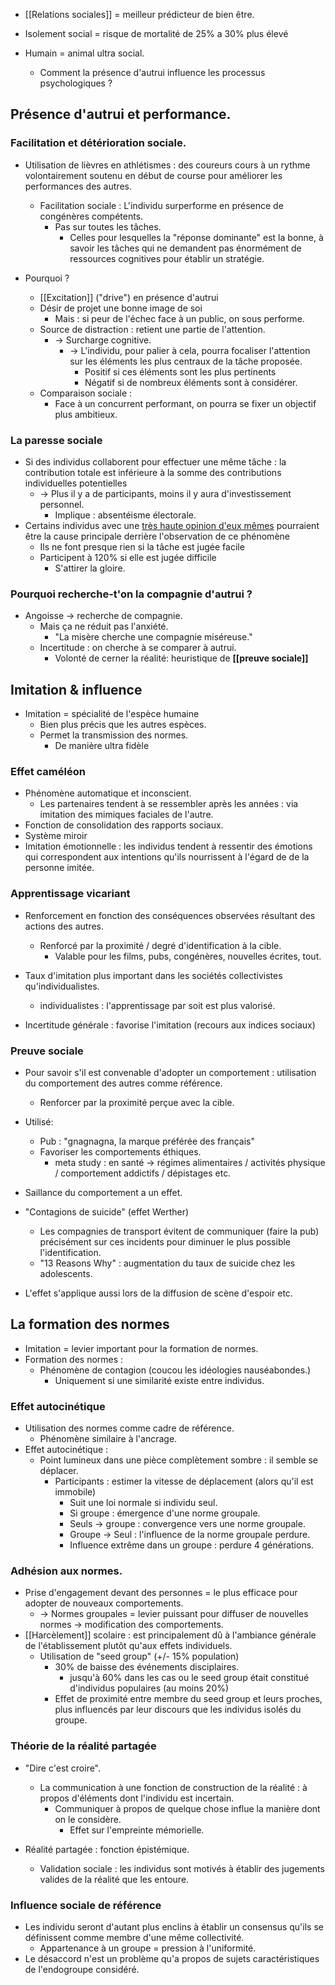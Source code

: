 
- [[Relations sociales]] = meilleur prédicteur de bien être.
- Isolement social = risque de mortalité de 25% a 30% plus élevé

- Humain = animal ultra social. 
	- Comment la présence d'autrui influence les processus psychologiques ?

## Présence d'autrui et performance.

### Facilitation et détérioration sociale. 

- Utilisation de lièvres en athlétismes : des coureurs cours à un rythme volontairement soutenu en début de course pour améliorer les performances des autres.
	- Facilitation sociale : L'individu surperforme en présence de congénères compétents.
		- Pas sur toutes les tâches.
			- Celles pour lesquelles la "réponse dominante" est la bonne, à savoir les tâches qui ne demandent pas énormément de ressources cognitives pour établir un stratégie. 

- Pourquoi ?
	- [[Excitation]] ("drive") en présence d'autrui
	- Désir de projet une bonne image de soi
		- Mais : si peur de l'échec face à un public, on sous performe.
	- Source de distraction : retient une partie de l'attention.
		- -> Surcharge cognitive.
			- -> L'individu, pour palier à cela, pourra focaliser l'attention sur les éléments les plus centraux de la tâche proposée.
				- Positif si ces éléments sont les plus pertinents
				- Négatif si de nombreux éléments sont à considérer. 
	- Comparaison sociale :
		- Face à un concurrent performant, on pourra se fixer un objectif plus ambitieux. 

### La paresse sociale 

- Si des individus collaborent pour effectuer une même tâche : la contribution totale est inférieure à la somme des contributions individuelles potentielles 
	- -> Plus il y a de participants, moins il y aura d'investissement personnel. 
		- Implique : absentéisme électorale. 
- Certains individus avec une <u>très haute opinion d'eux mêmes</u> pourraient être la cause principale derrière l'observation de ce phénomène 
	- Ils ne font presque rien si la tâche est jugée facile 
	- Participent à 120% si elle est jugée difficile 
		- S'attirer la gloire. 

### Pourquoi recherche-t'on la compagnie d'autrui ?

- Angoisse -> recherche de compagnie.  
	- Mais ça ne réduit pas l'anxiété. 
		- "La misère cherche une compagnie miséreuse."
	- Incertitude : on cherche à se comparer à autrui.
		- Volonté de cerner la réalité:  heuristique de **[[preuve sociale]]**

## Imitation & influence 
- Imitation = spécialité de l'espèce humaine 
	- Bien plus précis que les autres espèces.
	- Permet la transmission des normes. 
		- De manière ultra fidèle 

### Effet caméléon 

- Phénomène automatique et inconscient.
	- Les partenaires tendent à se ressembler après les années : via imitation des mimiques faciales de l'autre.
- Fonction de consolidation des rapports sociaux. 
- Système miroir 
- Imitation émotionnelle : les individus tendent à ressentir des émotions qui correspondent aux intentions qu'ils nourrissent à l'égard de de la personne imitée.

### Apprentissage vicariant 

- Renforcement en fonction des conséquences observées résultant des actions des autres. 
	- Renforcé par la proximité / degré d'identification à la cible. 
		- Valable pour les films, pubs, congénères, nouvelles écrites, tout.

- Taux d'imitation plus important dans les sociétés collectivistes qu'individualistes.
	- individualistes : l'apprentissage par soit est plus valorisé.
- Incertitude générale : favorise l'imitation (recours aux indices sociaux)

### Preuve sociale 

- Pour savoir s'il est convenable d'adopter un comportement : utilisation du comportement des autres comme référence. 
	- Renforcer par la proximité perçue avec la cible. 

 - Utilisé:
	 - Pub : "gnagnagna, la marque préférée des français"
	 - Favoriser les comportements éthiques. 
		 - meta study : en santé -> régimes alimentaires / activités physique / comportement addictifs / dépistages etc.
- Saillance du comportement a un effet. 
- "Contagions de suicide" (effet Werther) 
	- Les compagnies de transport évitent de communiquer  (faire la pub) précisément sur ces incidents pour diminuer le plus possible l'identification. 
	- "13 Reasons Why" : augmentation du taux de suicide chez les adolescents.
- L'effet s'applique aussi lors de la diffusion de scène d'espoir etc.


## La formation des normes

- Imitation = levier important pour la formation de normes. 
- Formation des normes :
	- Phénomène de contagion (coucou les idéologies nauséabondes.)
		- Uniquement si une similarité existe entre individus. 

### Effet autocinétique 

- Utilisation des normes comme cadre de référence. 
	- Phénomène similaire à l'ancrage. 
- Effet autocinétique :
	- Point lumineux dans une pièce complètement sombre : il semble se déplacer. 
		- Participants : estimer la vitesse de déplacement (alors qu'il est immobile)
			- Suit une loi normale si individu seul.
			- Si groupe : émergence d'une norme groupale. 
			- Seuls -> groupe : convergence vers une norme groupale.
			- Groupe -> Seul : l'influence de la norme groupale perdure. 
			- Influence extrême dans un groupe : perdure 4 générations. 

### Adhésion aux normes. 

- Prise d'engagement devant des personnes = le plus efficace pour adopter de nouveaux comportements. 
	- -> Normes groupales = levier puissant pour diffuser de nouvelles normes -> modification des comportements. 
- [[Harcèlement]] scolaire : est principalement dû à l'ambiance générale de l'établissement plutôt qu'aux effets individuels. 
	- Utilisation de "seed group" (+/- 15% population) 
		- 30% de baisse des événements disciplaires.
			- jusqu'à 60% dans les cas ou le seed group était constitué d'individus populaires (au moins 20%)
		- Effet de proximité entre membre du seed group et leurs proches, plus influencés par leur discours que les individus isolés du groupe.

 ### Théorie de la réalité partagée 

- "Dire c'est croire".
	- La communication à une fonction de construction de la réalité : à propos d'éléments dont l'individu est incertain.
		- Communiquer à propos de quelque chose influe la manière dont on le considère. 
			- Effet sur l'empreinte mémorielle. 

- Réalité partagée : fonction épistémique.
	- Validation sociale : les individus sont motivés à établir des jugements valides de la réalité que les entoure.

### Influence sociale de référence

- Les individu seront d'autant plus enclins à établir un consensus qu'ils se définissent comme membre d'une même collectivité. 
	- Appartenance à un groupe = pression à l'uniformité. 
- Le désaccord n'est un problème qu'a propos de sujets caractéristiques de l'endogroupe considéré. 